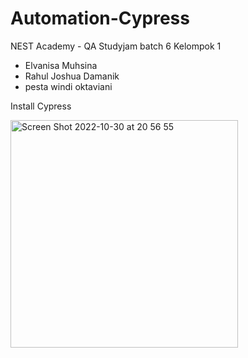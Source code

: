 # Automation-Cypress

NEST Academy - QA Studyjam batch 6
Kelompok 1
- Elvanisa Muhsina
- Rahul Joshua Damanik
- pesta windi oktaviani



Install Cypress

<img width="364" alt="Screen Shot 2022-10-30 at 20 56 55" src="https://user-images.githubusercontent.com/28818396/198882461-b5ea86dd-08bc-457c-95fe-bb16940193e7.png">
